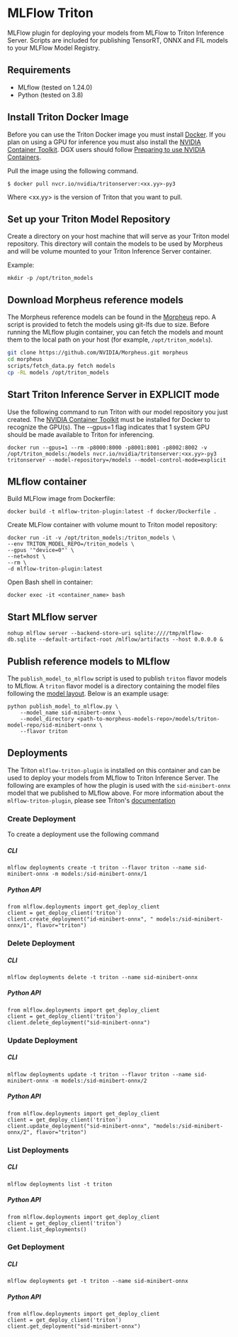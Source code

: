 # MLFlow Triton

MLFlow plugin for deploying your models from MLFlow to Triton Inference Server. Scripts
are included for publishing TensorRT, ONNX and FIL models to your MLFlow Model Registry.

## Requirements

* MLflow (tested on 1.24.0)
* Python (tested on 3.8)

## Install Triton Docker Image

Before you can use the Triton Docker image you must install
[Docker](https://docs.docker.com/engine/install). If you plan on using
a GPU for inference you must also install the [NVIDIA Container
Toolkit](https://github.com/NVIDIA/nvidia-docker). DGX users should
follow [Preparing to use NVIDIA
Containers](http://docs.nvidia.com/deeplearning/dgx/preparing-containers/index.html).

Pull the image using the following command.

```
$ docker pull nvcr.io/nvidia/tritonserver:<xx.yy>-py3
```

Where \<xx.yy\> is the version of Triton that you want to pull.

## Set up your Triton Model Repository
Create a directory on your host machine that will serve as your Triton model repository. This directory will contain the models to be used by Morpheus and will be volume mounted to your Triton Inference Server container.

Example:

```
mkdir -p /opt/triton_models
```

## Download Morpheus reference models

The Morpheus reference models can be found in the [Morpheus](https://github.com/NVIDIA/Morpheus) repo. A script is provided to fetch the models using git-lfs due to size.
Before running the MLflow plugin container, you can fetch the models and mount them to the local path on your host (for example, `/opt/triton_models`).

```bash
git clone https://github.com/NVIDIA/Morpheus.git morpheus
cd morpheus
scripts/fetch_data.py fetch models
cp -RL models /opt/triton_models
```

## Start Triton Inference Server in EXPLICIT mode

Use the following command to run Triton with our model
repository you just created. The [NVIDIA Container
Toolkit](https://github.com/NVIDIA/nvidia-docker) must be installed
for Docker to recognize the GPU(s). The --gpus=1 flag indicates that 1
system GPU should be made available to Triton for inferencing.

```
docker run --gpus=1 --rm -p8000:8000 -p8001:8001 -p8002:8002 -v /opt/triton_models:/models nvcr.io/nvidia/tritonserver:<xx.yy>-py3 tritonserver --model-repository=/models --model-control-mode=explicit
```

## MLflow container

Build MLFlow image from Dockerfile:

```
docker build -t mlflow-triton-plugin:latest -f docker/Dockerfile .
```

Create MLFlow container with volume mount to Triton model repository:

```
docker run -it -v /opt/triton_models:/triton_models \
--env TRITON_MODEL_REPO=/triton_models \
--gpus '"device=0"' \
--net=host \
--rm \
-d mlflow-triton-plugin:latest
```

Open Bash shell in container:

```
docker exec -it <container_name> bash
```

## Start MLflow server

```
nohup mlflow server --backend-store-uri sqlite:////tmp/mlflow-db.sqlite --default-artifact-root /mlflow/artifacts --host 0.0.0.0 &
```

## Publish reference models to MLflow

The `publish_model_to_mlflow` script is used to publish `triton` flavor models to MLflow. A `triton` flavor model is a directory containing the model files following the [model layout](https://github.com/triton-inference-server/server/blob/main/docs/model_repository.md#repository-layout). Below is an example usage:

```
python publish_model_to_mlflow.py \
	--model_name sid-minibert-onnx \
	--model_directory <path-to-morpheus-models-repo>/models/triton-model-repo/sid-minibert-onnx \
    --flavor triton
```

## Deployments

The Triton `mlflow-triton-plugin` is installed on this container and can be used to deploy your models from MLflow to Triton Inference Server. The following are examples of how the plugin is used with the `sid-minibert-onnx` model that we published to MLflow above. For more information about the
`mlflow-triton-plugin`, please see Triton's [documentation](https://github.com/triton-inference-server/server/tree/r22.09/deploy/mlflow-triton-plugin)

### Create Deployment

To create a deployment use the following command

##### CLI
```
mlflow deployments create -t triton --flavor triton --name sid-minibert-onnx -m models:/sid-minibert-onnx/1
```

##### Python API
```
from mlflow.deployments import get_deploy_client
client = get_deploy_client('triton')
client.create_deployment("id-minibert-onnx", " models:/sid-minibert-onnx/1", flavor="triton")
```

### Delete Deployment

##### CLI
```
mlflow deployments delete -t triton --name sid-minibert-onnx
```

##### Python API
```
from mlflow.deployments import get_deploy_client
client = get_deploy_client('triton')
client.delete_deployment("sid-minibert-onnx")
```

### Update Deployment

##### CLI
```
mlflow deployments update -t triton --flavor triton --name sid-minibert-onnx -m models:/sid-minibert-onnx/2
```

##### Python API
```
from mlflow.deployments import get_deploy_client
client = get_deploy_client('triton')
client.update_deployment("sid-minibert-onnx", "models:/sid-minibert-onnx/2", flavor="triton")
```

### List Deployments

##### CLI
```
mlflow deployments list -t triton
```

##### Python API
```
from mlflow.deployments import get_deploy_client
client = get_deploy_client('triton')
client.list_deployments()
```

### Get Deployment

##### CLI
```
mlflow deployments get -t triton --name sid-minibert-onnx
```

##### Python API
```
from mlflow.deployments import get_deploy_client
client = get_deploy_client('triton')
client.get_deployment("sid-minibert-onnx")
```

